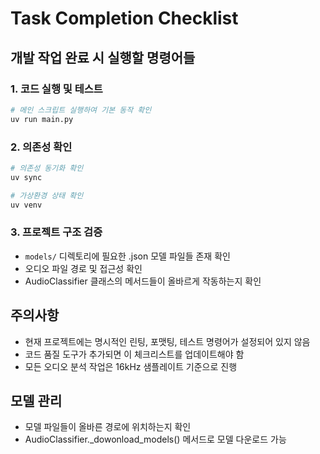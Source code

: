 # Task Completion Checklist

## 개발 작업 완료 시 실행할 명령어들

### 1. 코드 실행 및 테스트
```bash
# 메인 스크립트 실행하여 기본 동작 확인
uv run main.py
```

### 2. 의존성 확인
```bash
# 의존성 동기화 확인
uv sync

# 가상환경 상태 확인
uv venv
```

### 3. 프로젝트 구조 검증
- `models/` 디렉토리에 필요한 .json 모델 파일들 존재 확인
- 오디오 파일 경로 및 접근성 확인
- AudioClassifier 클래스의 메서드들이 올바르게 작동하는지 확인

## 주의사항
- 현재 프로젝트에는 명시적인 린팅, 포맷팅, 테스트 명령어가 설정되어 있지 않음
- 코드 품질 도구가 추가되면 이 체크리스트를 업데이트해야 함
- 모든 오디오 분석 작업은 16kHz 샘플레이트 기준으로 진행

## 모델 관리
- 모델 파일들이 올바른 경로에 위치하는지 확인
- AudioClassifier._dowonload_models() 메서드로 모델 다운로드 가능